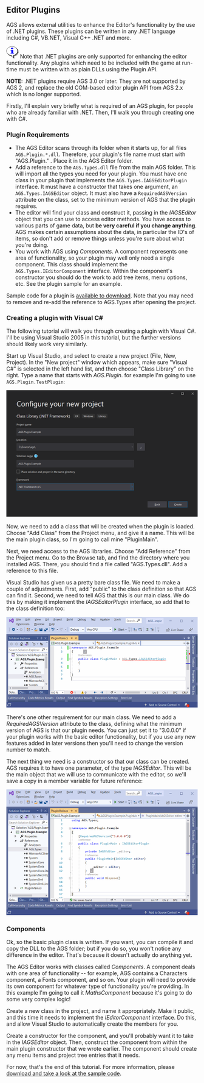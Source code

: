 ## Editor Plugins

AGS allows external utilities to enhance the Editor's functionality by the use of .NET plugins. These plugins can be written in any .NET language including C#, VB.NET, Visual C++ .NET and more.

![Note](images/icon_info.png) Note that .NET plugins are only supported for enhancing the editor functionality. Any plugins which need to be included with the game at run-time must be written with as plain DLLs using the Plugin API.

**NOTE:** .NET plugins require AGS 3.0 or later. They are not supported by AGS 2, and replace the old COM-based editor plugin API from AGS 2.x which is no longer supported.

Firstly, I'll explain very briefly what is required of an AGS plugin, for people who are already familiar with .NET. Then, I'll walk you through creating one with C#.

### Plugin Requirements

* The AGS Editor scans through its folder when it starts up, for all files `AGS.Plugin.*.dll`. Therefore, your plugin's file name must start with "AGS.Plugin." . Place it in the AGS Editor folder.
* Add a reference to the `AGS.Types.dll` file from the main AGS folder. This will import all the types you need for your plugin.
You must have one class in your plugin that implements the `AGS.Types.IAGSEditorPlugin` interface. It must have a constructor that takes one argument, an `AGS.Types.IAGSEditor` object. It must also have a `RequiredAGSVersion` attribute on the class, set to the minimum version of AGS that the plugin requires.
* The editor will find your class and construct it, passing in the *IAGSEditor* object that you can use to access editor methods. You have access to various parts of game data, but **be very careful if you change anything**. AGS makes certain assumptions about the data, in particular the ID's of items, so don't add or remove things unless you're sure about what you're doing.
* You work with AGS using *Components*. A component represents one area of functionality, so your plugin may well only need a single component. This class should implement the `AGS.Types.IEditorComponent` interface. Within the component's constructor you should do the work to add tree items, menu options, etc. See the plugin sample for an example.

Sample code for a plugin is [available to download](https://www.adventuregamestudio.co.uk/AGS.Plugin.Sample.zip). Note that you may need to remove and re-add the reference to AGS.Types after opening the project.

### Creating a plugin with Visual C#

The following tutorial will walk you through creating a plugin with Visual C#. I'll be using Visual Studio 2005 in this tutorial, but the further versions should likely work very similarly.

Start up Visual Studio, and select to create a new project (File, New, Project). In the "New project" window which appears, make sure "Visual C#" is selected in the left hand list, and then choose "Class Library" on the right. Type a name that starts with *AGS.Plugin*. for example I'm going to use `AGS.Plugin.TestPlugin`:

_![Creating a new Class Library project](images/netplug1.png)_

Now, we need to add a class that will be created when the plugin is loaded. Choose "Add Class" from the Project menu, and give it a name. This will be the main plugin class, so I'm going to call mine "PluginMain".

Next, we need access to the AGS libraries. Choose "Add Reference" from the Project menu. Go to the Browse tab, and find the directory where you installed AGS. There, you should find a file called "AGS.Types.dll". Add a reference to this file.

Visual Studio has given us a pretty bare class file. We need to make a couple of adjustments. First, add "public" to the class definition so that AGS can find it. Second, we need to tell AGS that this is our main class. We do this by making it implement the *IAGSEditorPlugin* interface, so add that to the class definition too:

_![New class, now public and implementing the interface](images/netplug2.png)_

There's one other requirement for our main class. We need to add a *RequiredAGSVersion* attribute to the class, defining what the minimum version of AGS is that our plugin needs. You can just set it to "3.0.0.0" if your plugin works with the basic editor functionality, but if you use any new features added in later versions then you'll need to change the version number to match.

The next thing we need is a constructor so that our class can be created. AGS requires it to have one parameter, of the type *IAGSEditor*. This will be the main object that we will use to communicate with the editor, so we'll save a copy in a member variable for future reference:

_![Added attribute and basic plumbing](images/netplug3.png)_

### Components

Ok, so the basic plugin class is written. If you want, you can compile it and copy the DLL to the AGS folder; but if you do so, you won't notice any difference in the editor. That's because it doesn't actually do anything yet.

The AGS Editor works with classes called *Components*. A component deals with one area of functionality -- for example, AGS contains a Characters component, a Fonts component, and so on. Your plugin will need to provide its own component for whatever type of functionality you're providing. In this example I'm going to call it *MathsComponent* because it's going to do some very complex logic!

Create a new class in the project, and name it appropriately. Make it public, and this time it needs to implement the *IEditorComponent* interface. Do this, and allow Visual Studio to automatically create the members for you.

Create a constructor for the component, and you'll probably want it to take in the *IAGSEditor* object. Then, construct the component from within the main plugin constructor that we wrote earlier. The component should create any menu items and project tree entries that it needs.

For now, that's the end of this tutorial. For more information, please [download and take a look at the sample code](https://www.adventuregamestudio.co.uk/AGS.Plugin.Sample.zip).
